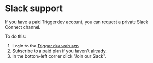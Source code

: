 # Slack support

If you have a paid Trigger.dev account, you can request a private Slack Connect channel.

To do this:

1. Login to the [Trigger.dev web app](https://cloud.trigger.dev).
2. Subscribe to a paid plan if you haven't already.
3. In the bottom-left corner click "Join our Slack".
